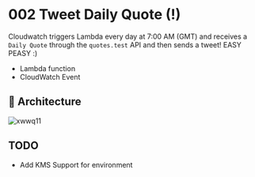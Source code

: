 # 002 Tweet Daily Quote (!)
Cloudwatch triggers Lambda every day at 7:00 AM (GMT) and receives a `Daily Quote` through the `quotes.test` API and then sends a tweet! EASY PEASY :)

* Lambda function
* CloudWatch Event


## 🦅  Architecture

![xwwq11](https://user-images.githubusercontent.com/5120554/96322977-78b19f00-101b-11eb-9c23-a6561a79d051.png)

## TODO
* Add KMS Support for environment